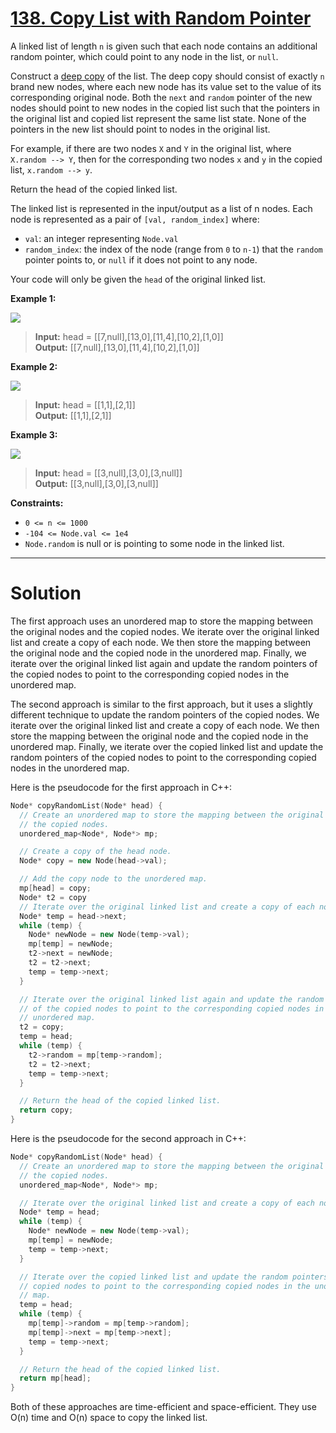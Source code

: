 # [138. Copy List with Random Pointer](https://leetcode.com/problems/copy-list-with-random-pointer/)

A linked list of length `n` is given such that each node contains an additional random pointer, which could point to any node in the list, or `null`.

Construct a [deep copy](https://en.wikipedia.org/wiki/Object_copying#Deep_copy) of the list. The deep copy should consist of exactly `n` brand new nodes, where each new node has its value set to the value of its corresponding original node. Both the `next` and `random` pointer of the new nodes should point to new nodes in the copied list such that the pointers in the original list and copied list represent the same list state. None of the pointers in the new list should point to nodes in the original list.

For example, if there are two nodes `X` and `Y` in the original list, where `X.random --> Y`, then for the corresponding two nodes `x` and `y` in the copied list, `x.random --> y`.

Return the head of the copied linked list.

The linked list is represented in the input/output as a list of n nodes. Each node is represented as a pair of `[val, random_index]` where:

- `val`: an integer representing `Node.val`
- `random_index`: the index of the node (range from `0` to `n-1`) that the `random` pointer points to, or `null` if it does not point to any node.

Your code will only be given the `head` of the original linked list.

 


**Example 1:**

![](https://assets.leetcode.com/uploads/2019/12/18/e1.png)

>**Input:** head = [[7,null],[13,0],[11,4],[10,2],[1,0]]<br>
**Output:** [[7,null],[13,0],[11,4],[10,2],[1,0]]

**Example 2:**

![](https://assets.leetcode.com/uploads/2019/12/18/e2.png)

>**Input:** head = [[1,1],[2,1]]<br>
**Output:** [[1,1],[2,1]]

**Example 3:**

![](https://assets.leetcode.com/uploads/2019/12/18/e3.png)

>**Input:** head = [[3,null],[3,0],[3,null]]<br>
**Output:** [[3,null],[3,0],[3,null]]
 

**Constraints:**

- `0 <= n <= 1000`
- `-104 <= Node.val <= 1e4`
- `Node.random` is null or is pointing to some node in the linked list.
---
# Solution

The first approach uses an unordered map to store the mapping between the original nodes and the copied nodes. We iterate over the original linked list and create a copy of each node. We then store the mapping between the original node and the copied node in the unordered map. Finally, we iterate over the original linked list again and update the random pointers of the copied nodes to point to the corresponding copied nodes in the unordered map.

The second approach is similar to the first approach, but it uses a slightly different technique to update the random pointers of the copied nodes. We iterate over the original linked list and create a copy of each node. We then store the mapping between the original node and the copied node in the unordered map. Finally, we iterate over the copied linked list and update the random pointers of the copied nodes to point to the corresponding copied nodes in the unordered map.

Here is the pseudocode for the first approach in C++:

```c++ []
Node* copyRandomList(Node* head) {
  // Create an unordered map to store the mapping between the original nodes and
  // the copied nodes.
  unordered_map<Node*, Node*> mp;

  // Create a copy of the head node.
  Node* copy = new Node(head->val);

  // Add the copy node to the unordered map.
  mp[head] = copy;
  Node* t2 = copy 
  // Iterate over the original linked list and create a copy of each node.
  Node* temp = head->next;
  while (temp) {
    Node* newNode = new Node(temp->val);
    mp[temp] = newNode;
    t2->next = newNode;
    t2 = t2->next;
    temp = temp->next;
  }

  // Iterate over the original linked list again and update the random pointers
  // of the copied nodes to point to the corresponding copied nodes in the
  // unordered map.
  t2 = copy;
  temp = head;
  while (temp) {
    t2->random = mp[temp->random];
    t2 = t2->next;
    temp = temp->next;
  }

  // Return the head of the copied linked list.
  return copy;
}
```

Here is the pseudocode for the second approach in C++:

```c++ []
Node* copyRandomList(Node* head) {
  // Create an unordered map to store the mapping between the original nodes and
  // the copied nodes.
  unordered_map<Node*, Node*> mp;

  // Iterate over the original linked list and create a copy of each node.
  Node* temp = head;
  while (temp) {
    Node* newNode = new Node(temp->val);
    mp[temp] = newNode;
    temp = temp->next;
  }

  // Iterate over the copied linked list and update the random pointers of the
  // copied nodes to point to the corresponding copied nodes in the unordered
  // map.
  temp = head;
  while (temp) {
    mp[temp]->random = mp[temp->random];
    mp[temp]->next = mp[temp->next];
    temp = temp->next;
  }

  // Return the head of the copied linked list.
  return mp[head];
}
```

Both of these approaches are time-efficient and space-efficient. They use O(n) time and O(n) space to copy the linked list.